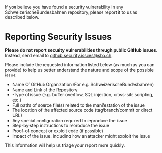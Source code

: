 If you believe you have found a security vulnerability in any SchweizerischeBundesbahnen repository, please report it to us as described below.


# Reporting Security Issues

**Please do not report security vulnerabilities through public GitHub issues.** Instead, send email to github.security.issues@sbb.ch.

Please include the requested information listed below (as much as you can provide) to help us better understand the nature and scope of the possible issue:

- Name Of GitHub Organization (For e.g. SchweizerischeBundesbahnen)
- Name and Link of the Repository
- -Type of issue (e.g. buffer overflow, SQL injection, cross-site scripting, etc.)
- Full paths of source file(s) related to the manifestation of the issue
- The location of the affected source code (tag/branch/commit or direct URL)
- Any special configuration required to reproduce the issue
- Step-by-step instructions to reproduce the issue
- Proof-of-concept or exploit code (if possible)
- Impact of the issue, including how an attacker might exploit the issue

This information will help us triage your report more quickly.
